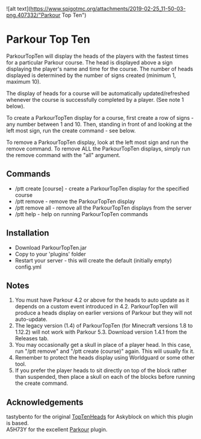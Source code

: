 ![alt text](https://www.spigotmc.org/attachments/2019-02-25_11-50-03-png.407332/"Parkour Top Ten")

# Parkour Top Ten

ParkourTopTen will display the heads of the players with the fastest times for a particular Parkour course. The head is displayed above a sign displaying the player's name and time for the course. The number of heads displayed is determined by the number of signs created (minimum 1, maximum 10).

The display of heads for a course will be automatically updated/refreshed whenever the course is successfully completed by a player. (See note 1 below).

To create a ParkourTopTen display for a course, first create a row of signs - any number between 1 and 10. Then, standing in front of and looking at the left most sign, run the create command - see below.

To remove a ParkourTopTen display, look at the left most sign and run the remove command.
To remove ALL the ParkourTopTen displays, simply run the remove command with the "all" argument.

## Commands
* /ptt create [course] - create a ParkourTopTen display for the specified course
* /ptt remove - remove the ParkourTopTen display
* /ptt remove all - remove all the ParkourTopTen displays from the server
* /ptt help - help on running ParkourTopTen commands

## Installation
* Download ParkourTopTen.jar
* Copy to your 'plugins' folder
* Restart your server - this will create the default (initially empty) config.yml

## Notes
1. You must have Parkour 4.2 or above for the heads to auto update as it depends on a custom event introduced in 4.2. ParkourTopTen will produce a heads display on earlier versions of Parkour but they will not auto-update.
2. The legacy version (1.4) of ParkourTopTen (for Minecraft versions 1.8 to 1.12.2) will not work with Parkour 5.3. Download version 1.4.1 from the Releases tab.
3. You may occasionally get a skull in place of a player head. In this case, run "/ptt remove" and "/ptt create (course)" again. This will usually fix it.
4. Remember to protect the heads display using Worldguard or some other tool.
5. If you prefer the player heads to sit directly on top of the block rather than suspended, then place a skull on each of the blocks before running the create command.


## Acknowledgements
tastybento for the original [TopTenHeads](https://github.com/tastybento/TopTenHeads) for Askyblock on which this plugin is based.<br>
A5H73Y for the excellent [Parkour](https://github.com/A5H73Y/Parkour) plugin.

